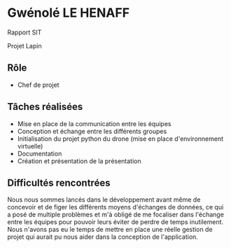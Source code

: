 # Gwénolé LE HENAFF
Rapport SIT 

Projet Lapin

## Rôle
* Chef de projet

## Tâches réalisées
* Mise en place de la communication entre les équipes
* Conception et échange entre les différents groupes
* Initialisation du projet python du drone (mise en place d'environnement virtuelle)
* Documentation
* Création et présentation de la présentation

## Difficultés rencontrées

Nous nous sommes lancés dans le développement avant même de concevoir et de figer les différents moyens d'échanges de données, ce qui a posé de multiple problèmes et m'à obligé de me focaliser dans l'échange entre les équipes pour pouvoir leurs éviter de perdre de temps inutilement.
Nous n'avons pas eu le temps de mettre en place une réelle gestion de projet qui aurait pu nous aider dans la conception de l'application.